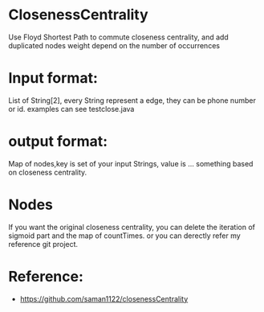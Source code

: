 # ClosenessCentrality
Use Floyd Shortest Path to commute closeness centrality, and add duplicated nodes weight depend on the number of occurrences  
# Input format:  
List of String[2], every String represent a edge, they can be phone number or id. examples can see testclose.java  
# output format:  
Map of nodes,key is set of your input Strings, value is ... something based on closeness centrality.  
# Nodes  
If you want the original closeness centrality, you can delete the iteration of sigmoid part and the map of countTimes. or you can derectly refer my reference git project.  
# Reference:  
- https://github.com/saman1122/closenessCentrality  

